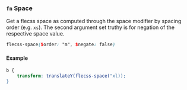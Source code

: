### `fn` <span>Space</span>

Get a flecss space as computed through the space modifier by spacing order (e.g. `xs`). The second argument set truthy is for negation of the respective space value.

``` scss
flecss-space($order: "m", $negate: false)
```

#### Example

``` scss
b {
    transform: translateY(flecss-space("xl));
}
```